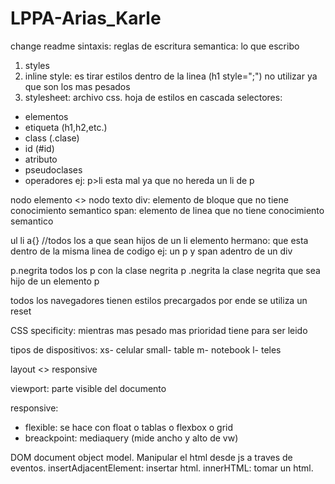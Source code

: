 # LPPA-Arias_Karle

change readme
sintaxis: reglas de escritura
semantica: lo que escribo

1. styles
2. inline style: es tirar estilos dentro de la linea (h1 style=";") no utilizar ya que son los mas pesados
3. stylesheet: archivo css. hoja de estilos en cascada
selectores:
- elementos
- etiqueta (h1,h2,etc.)
- class (.clase)
- id (#id)
- atributo
- pseudoclases
- operadores ej: p>li esta mal ya que no hereda un li de p

nodo elemento <> nodo texto
div: elemento de bloque que no tiene conocimiento semantico
span: elemento de linea que no tiene conocimiento semantico

ul li a{} //todos los a que sean hijos de un li
elemento hermano: que esta dentro de la misma linea de codigo ej: un p y span adentro de un div

p.negrita todos los p con la clase negrita
p .negrita la clase negrita que sea hijo de un elemento p

todos los navegadores tienen estilos precargados por ende se utiliza un reset

CSS specificity: mientras mas pesado mas prioridad tiene para ser leido

tipos de dispositivos:
xs- celular
small- table
m- notebook
l- teles

layout <> responsive

viewport: parte visible del documento

responsive:
- flexible: se hace con float o tablas o flexbox o grid
- breackpoint: mediaquery (mide ancho y alto de vw)

DOM
document object model.
Manipular el html desde js a traves de eventos.
insertAdjacentElement: insertar html.
innerHTML: tomar un html.
